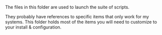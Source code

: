 The files in this folder are used to launch the suite of scripts.

They probably have references to specific items that only work for my systems. This folder holds most of the items you will need to customize to your install & configuration.
